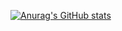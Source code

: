 [![Anurag's GitHub stats](https://github-readme-stats.vercel.app/apivsupruniuk)](https://github.com/anuraghazra/github-readme-stats)
